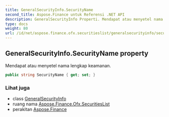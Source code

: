 ```yaml
---
title: GeneralSecurityInfo.SecurityName
second_title: Aspose.Finance untuk Referensi .NET API
description: GeneralSecurityInfo Properti. Mendapat atau menyetel nama lengkap keamanan.
type: docs
weight: 80
url: /id/net/aspose.finance.ofx.securitieslist/generalsecurityinfo/securityname/
---
```

## GeneralSecurityInfo.SecurityName property

Mendapat atau menyetel nama lengkap keamanan.

```csharp
public string SecurityName { get; set; }
```

### Lihat juga

* class [GeneralSecurityInfo](../)
* ruang nama [Aspose.Finance.Ofx.SecuritiesList](../../generalsecurityinfo/)
* perakitan [Aspose.Finance](../../../)


